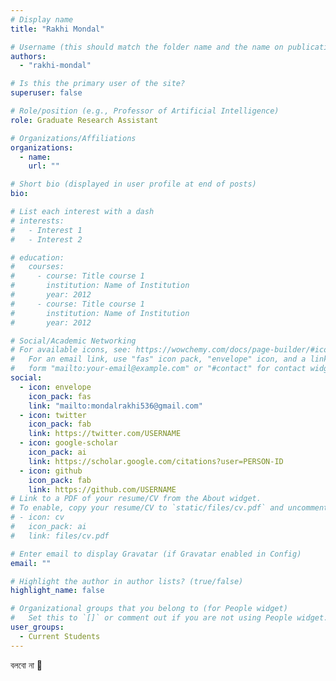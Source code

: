 ```yaml
---
# Display name
title: "Rakhi Mondal"

# Username (this should match the folder name and the name on publications)
authors:
  - "rakhi-mondal"

# Is this the primary user of the site?
superuser: false

# Role/position (e.g., Professor of Artificial Intelligence)
role: Graduate Research Assistant

# Organizations/Affiliations
organizations:
  - name:
    url: ""

# Short bio (displayed in user profile at end of posts)
bio:

# List each interest with a dash
# interests:
#   - Interest 1
#   - Interest 2

# education:
#   courses:
#     - course: Title course 1
#       institution: Name of Institution
#       year: 2012
#     - course: Title course 1
#       institution: Name of Institution
#       year: 2012

# Social/Academic Networking
# For available icons, see: https://wowchemy.com/docs/page-builder/#icons
#   For an email link, use "fas" icon pack, "envelope" icon, and a link in the
#   form "mailto:your-email@example.com" or "#contact" for contact widget.
social:
  - icon: envelope
    icon_pack: fas
    link: "mailto:mondalrakhi536@gmail.com"
  - icon: twitter
    icon_pack: fab
    link: https://twitter.com/USERNAME
  - icon: google-scholar
    icon_pack: ai
    link: https://scholar.google.com/citations?user=PERSON-ID
  - icon: github
    icon_pack: fab
    link: https://github.com/USERNAME
# Link to a PDF of your resume/CV from the About widget.
# To enable, copy your resume/CV to `static/files/cv.pdf` and uncomment the lines below.
# - icon: cv
#   icon_pack: ai
#   link: files/cv.pdf

# Enter email to display Gravatar (if Gravatar enabled in Config)
email: ""

# Highlight the author in author lists? (true/false)
highlight_name: false

# Organizational groups that you belong to (for People widget)
#   Set this to `[]` or comment out if you are not using People widget.
user_groups:
  - Current Students
---
```


বলবো না 🤪
